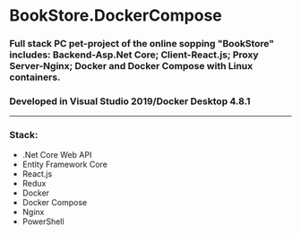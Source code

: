 # BookStore.DockerCompose
### Full stack PC pet-project of the online sopping "BookStore" includes: Backend-Asp.Net Core; Client-React.js; Proxy Server-Nginx; Docker and Docker Compose with Linux containers.
### Developed in Visual Studio 2019/Docker Desktop 4.8.1
___
### Stack:
* .Net Core Web API
* Entity Framework Core
* React.js
* Redux
* Docker
* Docker Compose
* Nginx
* PowerShell

